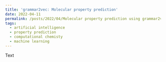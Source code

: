 ```yaml
---
title: 'grammar2vec: Molecular property prediction'
date: 2022-04-11
permalink: /posts/2022/04/Molecular property prediction using grammar2vec/
tags:
  - artificial intelligence
  - property prediction
  - computational chemisty
  - machine learning 
---
```

<div style="text-align: justify">

Text
  
</div>
  

